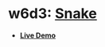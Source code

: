# w6d3: [Snake][description]

* **[Live Demo](http://appacademy.github.io/snake.js/index.html)**

[description]: https://github.com/appacademy/js-curriculum/blob/master/projects/w6d3-snake.md
